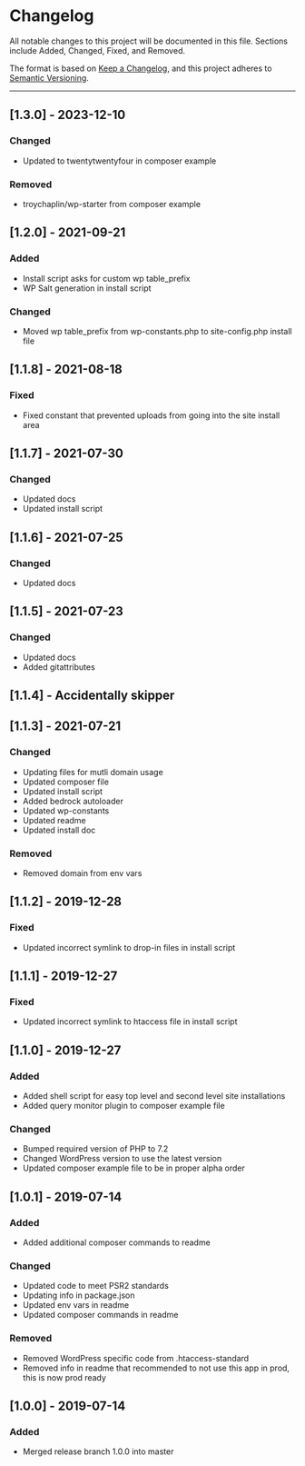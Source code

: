 # Changelog

All notable changes to this project will be documented in this file. Sections include Added, Changed, Fixed, and Removed.

The format is based on [Keep a Changelog](https://keepachangelog.com/en/1.0.0/), and this project adheres to [Semantic Versioning](https://semver.org/spec/v2.0.0.html).

---

## [1.3.0] - 2023-12-10

### Changed

- Updated to twentytwentyfour in composer example

### Removed

- troychaplin/wp-starter from composer example

## [1.2.0] - 2021-09-21

### Added

- Install script asks for custom wp table_prefix
- WP Salt generation in install script

### Changed

- Moved wp table_prefix from wp-constants.php to site-config.php install file

## [1.1.8] - 2021-08-18

### Fixed

- Fixed constant that prevented uploads from going into the site install area

## [1.1.7] - 2021-07-30

### Changed

- Updated docs
- Updated install script

## [1.1.6] - 2021-07-25

### Changed

- Updated docs

## [1.1.5] - 2021-07-23

### Changed

- Updated docs
- Added gitattributes

## [1.1.4] - Accidentally skipper

## [1.1.3] - 2021-07-21

### Changed

- Updating files for mutli domain usage
- Updated composer file
- Updated install script
- Added bedrock autoloader
- Updated wp-constants
- Updated readme
- Updated install doc

### Removed

- Removed domain from env vars

## [1.1.2] - 2019-12-28

### Fixed

- Updated incorrect symlink to drop-in files in install script

## [1.1.1] - 2019-12-27

### Fixed

- Updated incorrect symlink to htaccess file in install script

## [1.1.0] - 2019-12-27

### Added

- Added shell script for easy top level and second level site installations
- Added query monitor plugin to composer example file

### Changed

- Bumped required version of PHP to 7.2
- Changed WordPress version to use the latest version
- Updated composer example file to be in proper alpha order

## [1.0.1] - 2019-07-14

### Added

- Added additional composer commands to readme

### Changed

- Updated code to meet PSR2 standards
- Updating info in package.json
- Updated env vars in readme
- Updated composer commands in readme

### Removed

- Removed WordPress specific code from .htaccess-standard
- Removed info in readme that recommended to not use this app in prod, this is now prod ready

## [1.0.0] - 2019-07-14

### Added

- Merged release branch 1.0.0 into master
